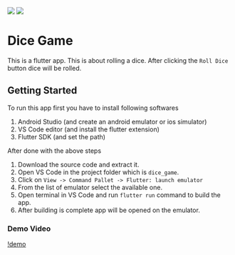 <p>
    <img src="https://img.shields.io/badge/flutter-3.10.2-blue">
    <img src="https://img.shields.io/badge/dart-3.0.2-orange">
</p>

# Dice Game

This is a flutter app. This is about rolling a dice. After clicking the `Roll Dice` button dice will be rolled.

## Getting Started

To run this app first you have to install following softwares

1. Android Studio (and create an android emulator or ios simulator)
2. VS Code editor (and install the flutter extension)
3. Flutter SDK (and set the path)

After done with the above steps

1. Download the source code and extract it.
2. Open VS Code in the project folder which is `dice_game`.
3. Click on `View -> Command Pallet -> Flutter: launch emulator`
4. From the list of emulator select the available one.
5. Open terminal in VS Code and run `flutter run` command to build the app.
6. After building is complete app will be opened on the emulator.

### Demo Video

[!demo]("./assets/dice_game.gif")

